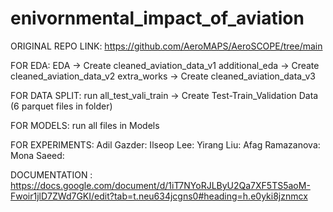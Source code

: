 # enivornmental_impact_of_aviation


ORIGINAL REPO LINK: https://github.com/AeroMAPS/AeroSCOPE/tree/main



FOR EDA:
EDA -> Create cleaned_aviation_data_v1
additional_eda -> Create cleaned_aviation_data_v2
extra_works -> Create cleaned_aviation_data_v3

FOR DATA SPLIT:
run all_test_vali_train -> Create Test-Train_Validation Data (6 parquet files in folder)

FOR MODELS:
run all files in Models

FOR EXPERIMENTS:
Adil Gazder:
Ilseop Lee:
Yirang Liu:
Afag Ramazanova:
Mona Saeed:


DOCUMENTATION : 
https://docs.google.com/document/d/1iT7NYoRJLByU2Qa7XF5TS5aoM-Fwoir1jlD7ZWd7GKI/edit?tab=t.neu634jcgns0#heading=h.e0yki8jznmcx

